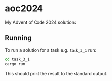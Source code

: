 # aoc2024

My Advent of Code 2024 solutions

## Running

To run a solution for a task e.g. `task_3_1` run:

```sh
cd task_3_1
cargo run
```

This should print the result to the standard output.
